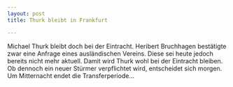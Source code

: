 ```yaml
---
layout: post
title: Thurk bleibt in Frankfurt

---
```


Michael Thurk bleibt doch bei der Eintracht. Heribert Bruchhagen bestätigte zwar eine Anfrage eines ausländischen Vereins. Diese sei heute jedoch bereits nicht mehr aktuell. Damit wird Thurk wohl bei der Eintracht bleiben. Ob dennoch ein neuer Stürmer verpflichtet wird, entscheidet sich morgen. Um Mitternacht endet die Transferperiode...


